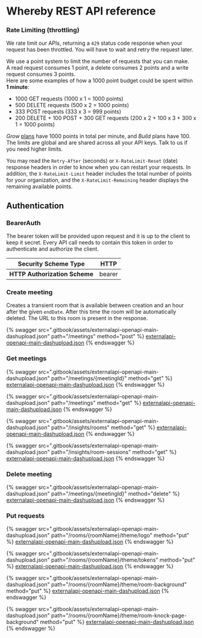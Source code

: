 # Whereby REST API reference

### Rate Limiting (throttling)

We rate limit our APIs, returning a `429` status code response when your request has been throttled. You will have to wait and retry the request later.

We use a point system to limit the number of requests that you can make.\
A read request consumes 1 point, a delete consumes 2 points and a write request consumes 3 points.\
Here are some examples of how a 1000 point budget could be spent within **1 minute**:

* 1000 GET requests (1000 x 1 = 1000 points)
* 500 DELETE requests (500 x 2 = 1000 points)
* 333 POST requests (333 x 3 = 999 points)
* 200 DELETE + 100 POST + 300 GET requests (200 x 2 + 100 x 3 + 300 x 1 = 1000 points)

_Grow_ [plans](https://whereby.com/information/embedded/pricing/) have 1000 points in total per minute, and _Build_ plans have 100. The limits are global and are shared across all your API keys. Talk to us if you need higher limits.

You may read the `Retry-After` (seconds) or `X-RateLimit-Reset` (date) response headers in order to know when you can restart your requests. In addition, the `X-RateLimit-Limit` header includes the total number of points for your organization, and the `X-RateLimit-Remaining` header displays the remaining available points.

## Authentication

### BearerAuth

The bearer token will be provided upon request and it is up to the client to keep it secret. Every API call needs to contain this token in order to authenticate and authorize the client.

| **Security Scheme Type**      | HTTP   |
| ----------------------------- | ------ |
| **HTTP Authorization Scheme** | bearer |

### Create meeting

Creates a transient room that is available between creation and an hour after the given `endDate`. After this time the room will be automatically deleted. The URL to this room is present in the response.

{% swagger src=".gitbook/assets/externalapi-openapi-main-dashupload.json" path="/meetings" method="post" %}
[externalapi-openapi-main-dashupload.json](.gitbook/assets/externalapi-openapi-main-dashupload.json)
{% endswagger %}

### Get meetings

{% swagger src=".gitbook/assets/externalapi-openapi-main-dashupload.json" path="/meetings/{meetingId}" method="get" %}
[externalapi-openapi-main-dashupload.json](.gitbook/assets/externalapi-openapi-main-dashupload.json)
{% endswagger %}

{% swagger src=".gitbook/assets/externalapi-openapi-main-dashupload.json" path="/meetings" method="get" %}
[externalapi-openapi-main-dashupload.json](.gitbook/assets/externalapi-openapi-main-dashupload.json)
{% endswagger %}

{% swagger src=".gitbook/assets/externalapi-openapi-main-dashupload.json" path="/insights/rooms" method="get" %}
[externalapi-openapi-main-dashupload.json](.gitbook/assets/externalapi-openapi-main-dashupload.json)
{% endswagger %}

{% swagger src=".gitbook/assets/externalapi-openapi-main-dashupload.json" path="/insights/room-sessions" method="get" %}
[externalapi-openapi-main-dashupload.json](.gitbook/assets/externalapi-openapi-main-dashupload.json)
{% endswagger %}

### Delete meeting

{% swagger src=".gitbook/assets/externalapi-openapi-main-dashupload.json" path="/meetings/{meetingId}" method="delete" %}
[externalapi-openapi-main-dashupload.json](.gitbook/assets/externalapi-openapi-main-dashupload.json)
{% endswagger %}

### Put requests

{% swagger src=".gitbook/assets/externalapi-openapi-main-dashupload.json" path="/rooms/{roomName}/theme/logo" method="put" %}
[externalapi-openapi-main-dashupload.json](.gitbook/assets/externalapi-openapi-main-dashupload.json)
{% endswagger %}

{% swagger src=".gitbook/assets/externalapi-openapi-main-dashupload.json" path="/rooms/{roomName}/theme/tokens" method="put" %}
[externalapi-openapi-main-dashupload.json](.gitbook/assets/externalapi-openapi-main-dashupload.json)
{% endswagger %}

{% swagger src=".gitbook/assets/externalapi-openapi-main-dashupload.json" path="/rooms/{roomName}/theme/room-background" method="put" %}
[externalapi-openapi-main-dashupload.json](.gitbook/assets/externalapi-openapi-main-dashupload.json)
{% endswagger %}

{% swagger src=".gitbook/assets/externalapi-openapi-main-dashupload.json" path="/rooms/{roomName}/theme/room-knock-page-background" method="put" %}
[externalapi-openapi-main-dashupload.json](.gitbook/assets/externalapi-openapi-main-dashupload.json)
{% endswagger %}
